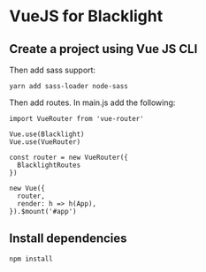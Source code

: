 # VueJS for Blacklight


## Create a project using Vue JS CLI

Then add sass support:
```
yarn add sass-loader node-sass
```

Then add routes. In main.js add the following:
```
import VueRouter from 'vue-router'

Vue.use(Blacklight)
Vue.use(VueRouter)

const router = new VueRouter({
  BlacklightRoutes
})

new Vue({
  router,
  render: h => h(App),
}).$mount('#app')
```

## Install dependencies

```
npm install
```
